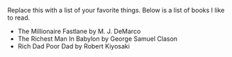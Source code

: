 Replace this with a list of your favorite things.
Below is a list of books I like to read.
* The Millionaire Fastlane by M. J. DeMarco
* The Richest Man In Babylon by George Samuel Clason
* Rich Dad Poor Dad by Robert Kiyosaki
